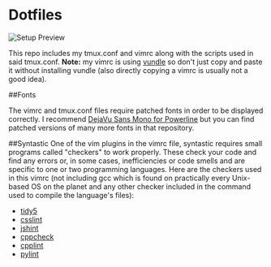
# Dotfiles

![Setup Preview](https://i.imgur.com/MAr424z.png)

This repo includes my tmux.conf and vimrc along with the scripts used in said tmux.conf.
**Note:** my vimrc is using [vundle](https://github.com/gmarik/Vundle.vim) so don't just copy and paste it without installing vundle
(also directly copying a vimrc is usually not a good idea).

##Fonts

The vimrc and tmux.conf files require patched fonts in order to be displayed correctly. I recommend [DejaVu Sans Mono for Powerline](https://github.com/powerline/fonts/tree/master/DejaVuSansMono) but you can find patched versions of many more fonts in that repository.

##Syntastic
One of the vim plugins in the vimrc file, syntastic requires small programs called "checkers" to work properly. These check your code and find any errors or,
in some cases, inefficiencies or code smells and are specific to one or two programming languages. Here are the checkers used in this vimrc (not including gcc which is found on practically every Unix-based OS on the planet and any other checker included in the command used to compile the language's files):
* [tidy5](http://www.htacg.org/tidy-html5/)
* [csslint](https://www.npmjs.com/package/csslint)
* [jshint](http://jshint.com/)
* [cppcheck](http://cppcheck.sourceforge.net/)
* [cpplint](https://gist.github.com/gigavinyl/fcb45d9d50a7287d3eb1)
* [pylint](http://www.pylint.org/)
